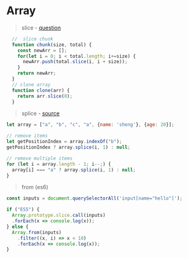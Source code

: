 
# Array 

> slice - [question](https://stackoverflow.com/questions/8495687/split-array-into-chunks)
```js
  //  slice chunk
  function chunk(size, total) {
    const newArr = [];
    for(let i = 0; i < total.length; i+=size) {
      newArr.push(total.slice(i, i + size));
    }
    return newArr;
  }
  // clone array
  function clone(arr) {
    return arr.slice(0);
  }
```

> splice - [source](https://davidwalsh.name/array-insert-index)
```js
let array = ["a", "b", "c", "a", {name: 'sheng'}, {age: 20}];

// remove items 
let getPositionIndex = array.indexOf("b");
getPositionIndex ? array.splice(i, 1) : null;

// remove multiple items 
for (let i = array.length - 1; i--;) {
  array[i] === "a" ? array.splice(i, 1) : null;
}
```

> from (es6)
```js
const inputs = document.querySelectorAll('input[name="hello"]');

if ("ES5") {
  Array.prototype.slice.call(inputs)
  .forEach(x => console.log(x));
} else {
  Array.from(inputs)
    .filter((x, i) => x < 10)
    .forEach(x => console.log(x));
}
```
